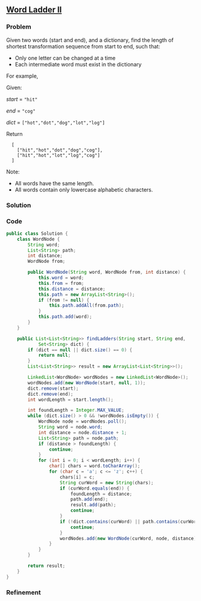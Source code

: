 ## [Word Ladder II](https://leetcode.com/problems/word-ladder-ii/)

### Problem

Given two words (start and end), and a dictionary, find the length of shortest transformation sequence from start to end, such that:

- Only one letter can be changed at a time
- Each intermediate word must exist in the dictionary

For example,

Given:

_start_ = `"hit"`

_end_ = `"cog"`

_dict_ = `["hot","dot","dog","lot","log"]`

Return
```
  [
    ["hit","hot","dot","dog","cog"],
    ["hit","hot","lot","log","cog"]
  ]
```
Note:

- All words have the same length.
- All words contain only lowercase alphabetic characters.


### Solution


### Code

``` Java
public class Solution {
	class WordNode {
		String word;
		List<String> path;
		int distance;
		WordNode from;

		public WordNode(String word, WordNode from, int distance) {
			this.word = word;
			this.from = from;
			this.distance = distance;
			this.path = new ArrayList<String>();
			if (from != null) {
				this.path.addAll(from.path);
			}
			this.path.add(word);
		}
	}

	public List<List<String>> findLadders(String start, String end,
			Set<String> dict) {
		if (dict == null || dict.size() == 0) {
			return null;
		}
		List<List<String>> result = new ArrayList<List<String>>();

		LinkedList<WordNode> wordNodes = new LinkedList<WordNode>();
		wordNodes.add(new WordNode(start, null, 1));
		dict.remove(start);
		dict.remove(end);
		int wordLength = start.length();

		int foundLength = Integer.MAX_VALUE;
		while (dict.size() > 0 && !wordNodes.isEmpty()) {
			WordNode node = wordNodes.poll();
			String word = node.word;
			int distance = node.distance + 1;
			List<String> path = node.path;
			if (distance > foundLength) {
				continue;
			}
			for (int i = 0; i < wordLength; i++) {
				char[] chars = word.toCharArray();
				for (char c = 'a'; c <= 'z'; c++) {
					chars[i] = c;
					String curWord = new String(chars);
					if (curWord.equals(end)) {
						foundLength = distance;
						path.add(end);
						result.add(path);
						continue;
					}
					if (!dict.contains(curWord) || path.contains(curWord)) {
						continue;
					}
					wordNodes.add(new WordNode(curWord, node, distance));
				}
			}
		}

		return result;
	}
}
```

### Refinement
